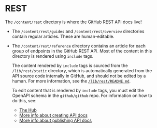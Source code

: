 # REST

The `/content/rest` directory is where the GitHub REST API docs live!

* The `/content/rest/guides` and `/content/rest/overview` directories contain regular articles. These are human-editable.
* The `/content/rest/reference` directory contains an article for each group of endpoints in the GitHub REST API. Most of the content in this directory is rendered using `include` tags.

  The content rendered by `include` tags is sourced from the `/lib/rest/static` directory, which is automatically generated from the API source code internally in GitHub, and should not be edited by a human. For more information, see the [`/lib/rest/README.md`](/lib/rest/README.md).

  To edit content that is rendered by `include` tags, you must edit the OpenAPI schema in the `github/github` repo. For information on how to do this, see:
  
  - [The Hub](https://thehub.github.com/engineering/development-and-ops/public-apis/rest/openapi/)
  - [More info about creating API docs](https://github.com/github/docs-content/blob/main/docs-content-docs/docs-content-workflows/content-creation/creating-rest-api-documentation.md)
  - [More info about publishing API docs](https://github.com/github/docs-content/blob/main/docs-content-docs/docs-content-workflows/publishing-documentation/publishing-REST-api-docs.md)
